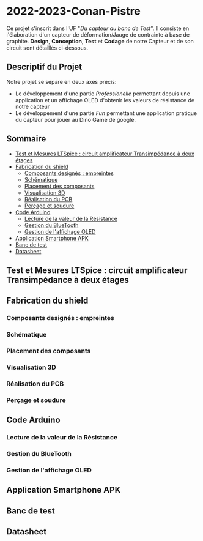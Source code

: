 # 2022-2023-Conan-Pistre

Ce projet s'inscrit dans l'UF "*Du capteur au banc de Test*". Il consiste en l'élaboration d'un capteur de déformation/Jauge de contrainte à base de graphite.
**Design**, **Conception**, **Test** et **Codage** de notre Capteur et de son circuit sont détaillés ci-dessous.

## Descriptif du Projet

Notre projet se sépare en deux axes précis:
 - Le développement d'une partie *Professionelle* permettant depuis une application et un affichage OLED d'obtenir les valeurs de résistance de notre capteur
 - Le développement d'une partie *Fun* permettant une application pratique du capteur pour jouer au Dino Game de google.

## Sommaire

* [Test et Mesures LTSpice : circuit amplificateur Transimpédance à deux étages](#PremiereSection)
* [Fabrication du shield](#DeuxiemeSection)
  * [Composants designés : empreintes](#DeuxiemeSection1)
  * [Schématique](#DeuxiemeSection2)
  * [Placement des composants](#DeuxiemeSection3)
  * [Visualisation 3D](#DeuxiemeSection4)
  * [Réalisation du PCB](#DeuxiemeSection5)
  * [Perçage et soudure](#DeuxiemeSection6)
* [Code Arduino](#TroisiemeSection)
  * [Lecture de la valeur de la Résistance](#TroisiemeSection1)
  * [Gestion du BlueTooth](#TroisiemeSection2)
  * [Gestion de l'affichage OLED](#TroisiemeSection3)
* [Application Smartphone APK](#QuatriemeSection)
* [Banc de test](#CinquiemeSection)
* [Datasheet](#SixiemeSection)

## Test et Mesures LTSpice : circuit amplificateur Transimpédance à deux étages <a id="PremiereSection"></a>
## Fabrication du shield <a id="DeuxiemeSection"></a> 
### Composants designés : empreintes <a id="DeuxiemeSection1"></a>
### Schématique <a id="DeuxiemeSection2"></a>
### Placement des composants <a id="DeuxiemeSection3"></a>
### Visualisation 3D <a id="DeuxiemeSection4"></a>
### Réalisation du PCB <a id="DeuxiemeSection5"></a>
### Perçage et soudure <a id="DeuxiemeSection6"></a>
## Code Arduino <a id="TroisiemeSection"></a>
### Lecture de la valeur de la Résistance <a id="TroisiemeSection1"></a>
### Gestion du BlueTooth <a id="TroisiemeSection2"></a>
### Gestion de l'affichage OLED <a id="TroisiemeSection3"></a>
## Application Smartphone APK <a id="QuatriemeSection"></a>
## Banc de test <a id="CinquiemeSection"></a>
## Datasheet <a id="SixiemeSection"></a>
